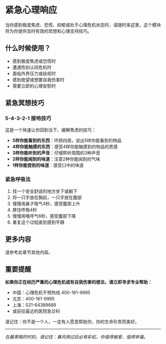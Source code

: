 # 紧急心理响应

当你感到极度焦虑、恐慌、抑郁或处于心理危机状态时，请随时来这里，这个模块将为你提供及时有效的冥想和心理支持技巧。

## 什么时候使用？

- 感到极度焦虑或恐慌时
- 遭遇性别认同危机时
- 面临外界压力或歧视时
- 感到绝望或想要自我伤害时
- 需要立即的心理安慰时

## 紧急冥想技巧

### 5-4-3-2-1 接地技巧

这是一个快速让你回到当下、缓解焦虑的技巧：

- **5样你能看到的东西**：环顾四周，说出5样你能看到的物品
- **4样你能触摸的东西**：感受4样你能触摸到的物品的质感
- **3样你能听到的声音**：仔细聆听周围的3种声音
- **2样你能闻到的味道**：注意2种你能闻到的气味
- **1样你能尝到的味道**：感受口中的味道

### 紧急呼吸法

1. 找一个安全舒适的地方坐下或躺下
2. 将一只手放在胸前，一只手放在腹部
3. 慢慢用鼻子吸气4秒，感受腹部上升
4. 屏住呼吸4秒
5. 慢慢用嘴呼气6秒，感受腹部下降
6. 重复这个过程直到感到平静

## 更多内容

请参考此章节其他内容。

## 重要提醒

**如果你正在经历严重的心理危机或有自我伤害的想法，请立即寻求专业帮助：**

- 中国：心理危机干预热线 400-161-9995
- 北京：400-161-9995
- 上海：021-64389888
- 或前往最近的医院急诊科

请记住：你不是一个人，一定有人愿意帮助你，你的生命珍贵而美好。

---

*在最黑暗的时刻，请记住：暴风雨过后必有彩虹，你值得被爱，值得幸福。*
